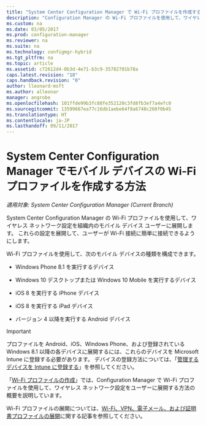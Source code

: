 ```yaml
---
title: "System Center Configuration Manager で Wi-Fi プロファイルを作成する | Microsoft Docs"
description: "Configuration Manager の Wi-Fi プロファイルを使用して、ワイヤレス ネットワーク設定を組織内のモバイル デバイス ユーザーに展開する方法について説明します。"
ms.custom: na
ms.date: 03/05/2017
ms.prod: configuration-manager
ms.reviewer: na
ms.suite: na
ms.technology: configmgr-hybrid
ms.tgt_pltfrm: na
ms.topic: article
ms.assetid: c72612d4-0b3d-4e71-b3c9-35782701b78a
caps.latest.revision: "18"
caps.handback.revision: "0"
author: lleonard-msft
ms.author: alleonar
manager: angrobe
ms.openlocfilehash: 101ffde99b3fc88fe352120c3fd8fb3ef7a4efc0
ms.sourcegitcommit: 13599667ea77c16db1aebe64f8a6748c268f0b45
ms.translationtype: HT
ms.contentlocale: ja-JP
ms.lasthandoff: 09/11/2017
---
```

# <a name="how-to-create-wi-fi-profiles-for-mobile-devices-in-system-center-configuration-manager"></a>System Center Configuration Manager でモバイル デバイスの Wi-Fi プロファイルを作成する方法

*適用対象: System Center Configuration Manager (Current Branch)*

System Center Configuration Manager の Wi-Fi プロファイルを使用して、ワイヤレス ネットワーク設定を組織内のモバイル デバイス ユーザーに展開します。 これらの設定を展開して、ユーザーが Wi-Fi 接続に簡単に接続できるようにします。  

Wi-Fi プロファイルを使用して、次のモバイル デバイスの種類を構成できます。  

-   Windows Phone 8.1 を実行するデバイス  

-   Windows 10 デスクトップまたは Windows 10 Mobile を実行するデバイス  

-   iOS 8 を実行する iPhone デバイス  

-   iOS 8 を実行する iPad デバイス  

-   バージョン 4 以降を実行する Android デバイス

> [!IMPORTANT]  
>  プロファイルを Android、iOS、Windows Phone、および登録されている Windows 8.1 以降の各デバイスに展開するには、これらのデバイスを Microsoft Intune に登録する必要があります。 デバイスの登録方法については、「[管理するデバイスを Intune に登録する](https://docs.microsoft.com/intune/deploy-use/enroll-devices-in-microsoft-intune)」を参照してください。  

「[Wi-Fi プロファイルの作成](../../protect/deploy-use/create-wifi-profiles.md#create-a-wi-fi-profile)」では、Configuration Manager で Wi-Fi プロファイルを使用して、ワイヤレス ネットワーク設定をユーザーに展開する方法の概要を説明しています。

Wi-Fi プロファイルの展開については、[Wi-Fi、VPN、電子メール、および証明書プロファイルの展開](../../protect/deploy-use/deploy-wifi-vpn-email-cert-profiles.md)に関する記事を参照してください。
